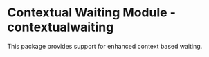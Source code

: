 # Contextual Waiting Module - contextualwaiting

This package provides support for enhanced context based waiting.
